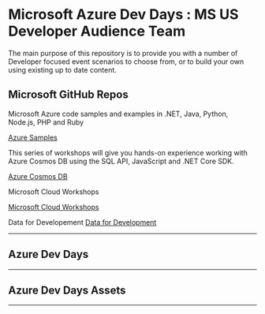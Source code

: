 # Microsoft Azure Dev Days : MS US Developer Audience Team
The main purpose of this repository is to provide you with a number of Developer focused event scenarios to choose from, or to build your own using existing up to date content.



<!--

    | Header 1 | Header 2 |
    | ----| ---|
    |Loooooooooooooong item 1 | looooooooooong item 2 | 


- [Microsoft Azure Dev Days : MS US Developer Audience Team](#Microsoft-Azure-Dev-Days--MS-US-Developer-Audience-Team)
  - [Microsoft GitHub Repos](#Microsoft-GitHub-Repos)
  - [## Azure Dev Days](#Azure-Dev-Days)
  - [## Azure Dev Days Assets](#Azure-Dev-Days-Assets)

---

-->

## Microsoft GitHub Repos
Microsoft Azure code samples and examples in .NET, Java, Python, Node.js, PHP and Ruby

[Azure Samples](https://github.com/azure-samples)

This series of workshops will give you hands-on experience working with Azure Cosmos DB using the SQL API, JavaScript and .NET Core SDK. 

[Azure Cosmos DB](https://cosmosdb.github.io/labs/)

Microsoft Cloud Workshops

[Microsoft Cloud Workshops](https://github.com/microsoft/MCW)

Data for Developement
[Data for Development](https://github.com/Microsoft/developer-immersion-data)






---

## Azure Dev Days
---

## Azure Dev Days Assets
---

